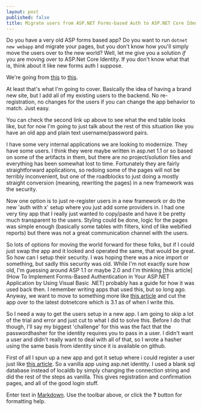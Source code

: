 ```yaml
---
layout: post
published: false
title: Migrate users from ASP.NET Forms-based Auth to ASP.NET Core Identity
---
```

Do you have a very old ASP forms based app? Do you want to run `dotnet new webapp` and migrate your pages, but you don't know how you'll simply move the users over to the new world? Well, let me give you a solution *if* you are moving over to ASP.Net Core Identity. If you don't know what that is, think about it like new forms auth I suppose.

We're going from [this](https://support.microsoft.com/en-us/help/308157/how-to-implement-forms-based-authentication-in-your-asp-net-applicatio) to [this](https://docs.microsoft.com/en-us/aspnet/core/security/authentication/identity?view=aspnetcore-3.1&tabs=netcore-cli).

At least that's what I'm going to cover. Basically the idea of having a brand new site, but I add all of my existing users to the backend. No re-registration, no changes for the users if you can change the app behavior to match. Just easy.

You can check the second link up above to see what the end table looks like, but for now I'm going to just talk about the rest of this situation like you have an old app and plain text username/password pairs.


I have some very internal applications we are looking to modernize. They have some users. I think they were maybe written in asp.net 1.1 or so based on some of the artifacts in them, but there are no project/solution files and everything has been somewhat lost to time. Fortunately they are fairly straightforward applications, so redoing some of the pages will not be terribly inconvenient, but one of the roadblocks to just doing a mostly straight conversion (meaning, rewriting the pages) in a new framework was the security.

Now one option is to just re-register users in a new framework or do the new 'auth with x' setup where you just add some providers in. I had one very tiny app that I really just wanted to copy/paste and have it be pretty much transparent to the users. Styling could be done, logic for the pages was simple enough (basically some tables with filters, kind of like webified reports) but there was not a great communication channel with the users.

So lots of options for moving the world forward for these folks, but if I could just swap the app and it looked and operated the same, that would be great. So how can I setup their security. I was hoping there was a nice import or something, but sadly this security was old. While I'm not exactly sure how old, I'm guessing around ASP 1.1 or maybe 2.0 and I'm thinking [this article](How To Implement Forms-Based Authentication in Your ASP.NET Application by Using Visual Basic .NET) probably has a guide for how it was used back then. I remember writing apps that used this, but so long ago. Anyway, we want to move to something more like [this article](https://docs.microsoft.com/en-us/aspnet/core/security/authentication/identity?view=aspnetcore-3.1&tabs=visual-studio) and cut the app over to the latest dotnetcore which is 3.1 as of when I write this.

So I need a way to get the users setup in a new app. I am going to skip a lot of the trial and error and just cut to what I did to solve this. Before I do that though, I'll say my biggest 'challenge' for this was the fact that the passwordhasher for the identity requires you to pass in a user. I didn't want a user and didn't really want to deal with all of that, so I wrote a hasher using the same basis from identity since it is available on github.

First of all I spun up a new app and got it setup where i could register a user just like [this article](https://docs.microsoft.com/en-us/aspnet/core/security/authentication/identity?view=aspnetcore-3.1&tabs=netcore-cli). So a vanilla app using asp.net identity. I used a blank sql database instead of localdb by simply changing the connection string and did the rest of the steps as vanilla. This gives registration and confirmation pages, and all of the good login stuff. 

Enter text in [Markdown](http://daringfireball.net/projects/markdown/). Use the toolbar above, or click the **?** button for formatting help.
